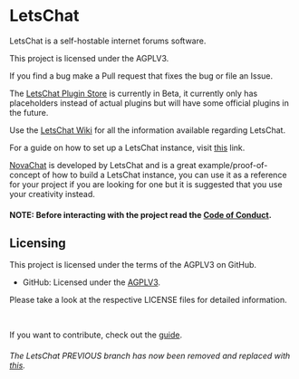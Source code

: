 # LetsChat
LetsChat is a self-hostable internet forums software.

This project is licensed under the AGPLV3. 

If you find a bug make a Pull request that fixes the bug or file an Issue.

The <a href="https://project-letschat.github.io/plugin-store/index.html">LetsChat Plugin Store</a> is currently in Beta, it currently only has placeholders instead of actual plugins but will have some official plugins in the future.

Use the <a href="https://github.com/Project-LetsChat/LetsChat/wiki/">LetsChat Wiki</a> for all the information available regarding LetsChat.

For a guide on how to set up a LetsChat instance, visit <a href="https://github.com/Project-LetsChat/LetsChat/wiki/Setting-up-a-LetsChat-instance/">this</a> link.

<a href="https://project-letschat.github.io/NovaChat/index.html">NovaChat</a> is developed by LetsChat and is a great example/proof-of-concept of how to build a LetsChat instance, you can use it as a reference for your project if you are looking for one but it is suggested that you use your creativity instead.

#### NOTE: Before interacting with the project read the <a href="CODE_OF_CONDUCT.md">Code of Conduct</a>.

## Licensing

This project is licensed under the terms of the AGPLV3 on GitHub.

- GitHub: Licensed under the [AGPLV3](LICENSE).

Please take a look at the respective LICENSE files for detailed information.

<br>

If you want to contribute, check out the <a href="CONTRIBUTING.md">guide</a>.

<h6>The LetsChat PREVIOUS branch has now been removed and replaced with <a href="https://archive.org/details/lets-chat-archive/">this</a>.</h6>
